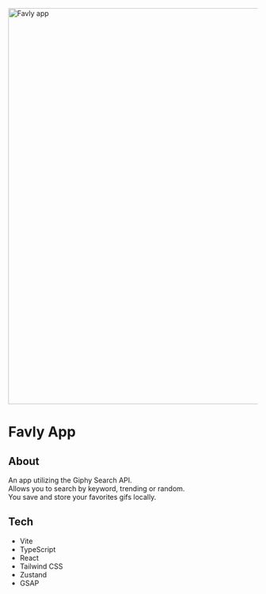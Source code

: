 <img src="" alt="Favly app" width="800"/>

# Favly App

## About
An app utilizing the Giphy Search API.<br>
Allows you to search by keyword, trending or random.<br>
You save and store your favorites gifs locally.

## Tech
- Vite
- TypeScript
- React
- Tailwind CSS
- Zustand
- GSAP
